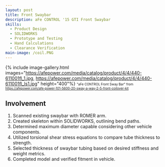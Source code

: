```yaml
---
layout: post
title: Front Swaybar
description: aFe CONTROL '15 GTI Front Swaybar
skills: 
  - Product Design
  - SOLIDWORKS
  - Prototype and Testing
  - Hand Calculations
  - Clearance Verification
main-image: /coil.PNG
---
```


{% include image-gallery.html images="https://afepower.com/media/catalog/product/4/4/440-611001fl_1.jpg, https://afepower.com/media/catalog/product/4/4/440-611001fl_ls1.jpg" height="400"%}
<span style="font-size: 10px">"aFe CONTROL Front Sway Bar" from https://afepower.com/afe-power-101-5600-20-sway-a-way-2-5-front-coilover-kit</span>

## Involvement
1. Scanned existing swaybar with ROMER arm.
2. Created skeleton within SOLIDWORKS, outlining bend paths.
3. Determined maximum diameter capable considering other vehicle components.
4. Utilized torsional shear stress equations to compare tube thickness to strength.
5. Selected thickness of swaybar tubing based on desired stiffness and weight metrics.
6. Completed model and verified fitment in vehicle.
